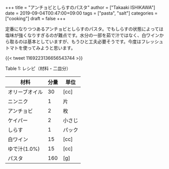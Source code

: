 +++
title = "アンチョビとしらすのパスタ"
author = ["Takaaki ISHIKAWA"]
date = 2019-09-04T00:47:00+09:00
tags = ["pasta", "salt"]
categories = ["cooking"]
draft = false
+++

定番になりつつあるアンチョビとしらすのパスタ。でもしらすの状態によっては塩味が強くなりすぎるのが難点です。水分の一部を茹で汁ではなく、白ワインから取るのは基本としていますが、もうひと工夫必要そうです。今度はフレッシュトマトを使ってみようと思います。

{{< tweet 1169223136656543744 >}}

<div class="table-caption">
  <span class="table-number">Table 1</span>:
  レシピ（材料・二皿分）
</div>

| 材料      | 分量 | 単位 |
|---------|----|----|
| オリーブオイル | 30  | [cc] |
| ニンニク  | 1   | 片   |
| アンチョビ | 2   | 枚   |
| ケイパー  | 2   | 小さじ |
| しらす    | 1   | パック |
| 白ワイン  | 15  | [cc] |
| ゆで汁(1.0%) | 15  | [cc] |
| パスタ    | 160 | [g]  |
